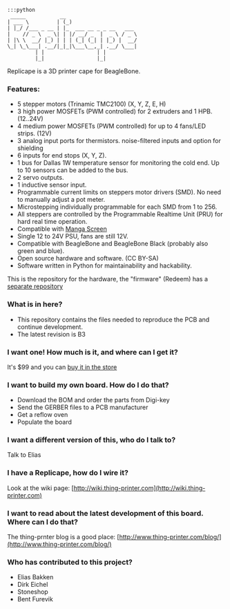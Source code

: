     :::python
     _____           __
    | ___ \         | (_)
    | |_/ /___ _ __ | |_  ___ __ _ _ __   ___
    |    // _ \  _ \| | |/ __/ _  |  _ \ / _ \
    | |\ \  __/ |_) | | | (_| (_| | |_) |  __/
    \_| \_\___| .__/|_|_|\___\__,_| .__/ \___|
             | |                 | |
             |_|                 |_|

Replicape is a 3D printer cape for BeagleBone.  

### Features: ###

* 5 stepper motors (Trinamic TMC2100) (X, Y, Z, E, H)  
* 3 high power MOSFETs (PWM controlled) for 2 extruders and 1 HPB.  (12..24V)  
* 4 medium power MOSFETs (PWM controlled) for up to 4 fans/LED strips.  (12V)  
* 3 analog input ports for thermistors. noise-filtered inputs and option for shielding  
* 6 inputs for end stops (X, Y, Z).  
* 1 bus for Dallas 1W temperature sensor for monitoring the cold end. Up to 10 sensors can be added to the bus.  
* 2 servo outputs.  
* 1 inductive sensor input.  
* Programmable current limits on steppers motor drivers (SMD). No need to manually adjust a pot meter.  
* Microstepping individually programmable for each SMD from 1 to 256.  
* All steppers are controlled by the Programmable Realtime Unit (PRU) for hard real time operation.  
* Compatible with [Manga Screen](https://bitbucket.org/intelligentagent/manga-screen)  
* Single 12 to 24V PSU, fans are still 12V.  
* Compatible with BeagleBone and BeagleBone Black (probably also green and blue).  
* Open source hardware and software. (CC BY-SA)  
* Software written in Python for maintainability and hackability.  
  
This is the repository for the hardware, the "firmware" (Redeem) has a [separate repository](https://bitbucket.org/intelligentagent/redeem)

### What is in here? ###

* This repository contains the files needed to reproduce the PCB and continue development.
* The latest revision is B3

### I want one! How much is it, and where can I get it? ###

It's $99 and you can [buy it in the store](http://www.thing-printer.com/product/replicape)

### I want to build my own board. How do I do that? ###

* Download the BOM and order the parts from Digi-key
* Send the GERBER files to a PCB manufacturer
* Get a reflow oven
* Populate the board

### I want a different version of this, who do I talk to? ###

Talk to Elias <elias at iagent dot no> 

### I have a Replicape, how do I wire it? ###
Look at the wiki page: [http://wiki.thing-printer.com](http://wiki.thing-printer.com)

### I want to read about the latest development of this board. Where can I do that? ###
The thing-prnter blog is a good place: [http://www.thing-printer.com/blog/](http://www.thing-printer.com/blog/)

### Who has contributed to this project? ###

* Elias Bakken
* Dirk Eichel
* Stoneshop
* Bent Furevik

